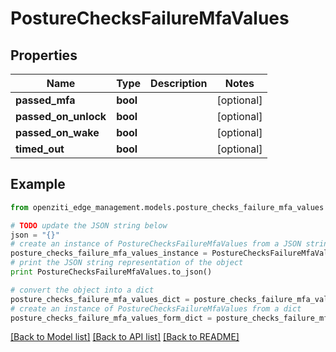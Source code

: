 # PostureChecksFailureMfaValues


## Properties
Name | Type | Description | Notes
------------ | ------------- | ------------- | -------------
**passed_mfa** | **bool** |  | [optional] 
**passed_on_unlock** | **bool** |  | [optional] 
**passed_on_wake** | **bool** |  | [optional] 
**timed_out** | **bool** |  | [optional] 

## Example

```python
from openziti_edge_management.models.posture_checks_failure_mfa_values import PostureChecksFailureMfaValues

# TODO update the JSON string below
json = "{}"
# create an instance of PostureChecksFailureMfaValues from a JSON string
posture_checks_failure_mfa_values_instance = PostureChecksFailureMfaValues.from_json(json)
# print the JSON string representation of the object
print PostureChecksFailureMfaValues.to_json()

# convert the object into a dict
posture_checks_failure_mfa_values_dict = posture_checks_failure_mfa_values_instance.to_dict()
# create an instance of PostureChecksFailureMfaValues from a dict
posture_checks_failure_mfa_values_form_dict = posture_checks_failure_mfa_values.from_dict(posture_checks_failure_mfa_values_dict)
```
[[Back to Model list]](../README.md#documentation-for-models) [[Back to API list]](../README.md#documentation-for-api-endpoints) [[Back to README]](../README.md)


